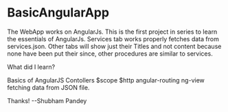 # BasicAngularApp
The WebApp works on AngularJs. This is the first project in series to learn the essentials of AngularJs. Services tab works properly fetches data from services.json. Other tabs will show just their Titles and not content because none have been put their since, other procedures are similar to services.

What did I learn?

Basics of AngularJS
Contollers
$scope
$http
angular-routing
ng-view
fetching data from JSON file.

Thanks!
--Shubham Pandey
